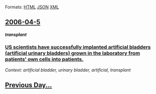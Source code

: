 
Formats: [HTML](2006/04/5/index.html)  [JSON](2006/04/5/index.json)  [XML](2006/04/5/index.xml)  

## [2006-04-5](/news/2006/04/5/index.md)

##### transplant
### [ US scientists have successfully implanted artificial bladders (artificial urinary bladders) grown in the laboratory from patients' own cells into patients. ](/news/2006/04/5/us-scientists-have-successfully-implanted-artificial-bladders-artificial-urinary-bladders-grown-in-the-laboratory-from-patients-own-cell.md)
_Context: artificial bladder, urinary bladder, artificial, transplant_

## [Previous Day...](/news/2006/04/4/index.md)

